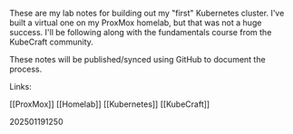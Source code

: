 
These are my lab notes for building out my "first" Kubernetes cluster. I've built a virtual one on my ProxMox homelab, but that was not a huge success. I'll be following along with the fundamentals course from the KubeCraft community.

These notes will be published/synced using GitHub to document the process.

Links:

[[ProxMox]]
[[Homelab]]
[[Kubernetes]]
[[KubeCraft]]

202501191250